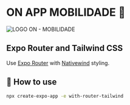 # ON APP MOBILIDADE :blue_car:

![LOGO ON - MOBILIDADE ](https://on-panel.vercel.app/images/logotipo-black.png)

## Expo Router and Tailwind CSS

Use [Expo Router](https://docs.expo.dev/router/introduction/) with [Nativewind](https://www.nativewind.dev/v4/overview/) styling.

## 🚀 How to use

```sh
npx create-expo-app -e with-router-tailwind
```
